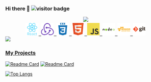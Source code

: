### Hi there 👋 ![visitor badge](https://visitor-badge.glitch.me/badge?page_id=vernfongchao.visitor-badge)

<div align='center'>
 <img src="https://img.shields.io/badge/LinkedIn-blue?style=for-the-badge&logo=linkedin&logoColor=white"><a href="https://www.linkedin.com/in/vern-chao-a2960a123/">
 </img>
</div>

 <div align='center'>
  <img src="https://github.com/devicons/devicon/blob/master/icons/react/react-original-wordmark.svg" title="React" alt="React" width="40" height="40"/>&nbsp;
  <img src="https://github.com/devicons/devicon/blob/master/icons/redux/redux-original.svg" title="Redux" alt="Redux " width="40" height="40"/>&nbsp;
  <img src="https://github.com/devicons/devicon/blob/master/icons/css3/css3-plain-wordmark.svg"  title="CSS3" alt="CSS" width="40" height="40"/>&nbsp;
  <img src="https://github.com/devicons/devicon/blob/master/icons/html5/html5-original.svg" title="HTML5" alt="HTML" width="40" height="40"/>&nbsp;
  <img src="https://github.com/devicons/devicon/blob/master/icons/javascript/javascript-original.svg" title="JavaScript" alt="JavaScript" width="40" height="40"/>&nbsp;
  <img src="https://github.com/devicons/devicon/blob/master/icons/nodejs/nodejs-original-wordmark.svg" title="NodeJS" alt="NodeJS" width="40" height="40"/>&nbsp;
  <img src="https://github.com/devicons/devicon/blob/master/icons/amazonwebservices/amazonwebservices-plain-wordmark.svg" title="AWS" alt="AWS" width="40" height="40"/>&nbsp;
  <img src="https://github.com/devicons/devicon/blob/master/icons/git/git-original-wordmark.svg" title="Git" **alt="Git" width="40" height="40"/>
</div>

<img height="180em" src="https://github-readme-stats.vercel.app/api?username=vernfongchao&show_icons=true&&count_private=true&include_all_commits=true&theme=algolia" />

### My Projects

 [![Readme Card](https://github-readme-stats.vercel.app/api/pin/?username=vernfongchao&repo=Stay-The-Night&theme=gotham)](https://github.com/vernfongchao/Stay-The-Night)
 [![Readme Card](https://github-readme-stats.vercel.app/api/pin/?username=vernfongchao&repo=MvDC&&count_private=true&include_all_commits=true&theme=gotham)](https://github.com/vernfongchao/MvDC)


[![Top Langs](https://github-readme-stats.vercel.app/api/top-langs/?username=vernfongchao&layout=compact&theme=vue-dark)](https://github.com/anuraghazra/github-readme-stats)


<!--   <img src="https://github.com/devicons/devicon/blob/master/icons/git/git-original-wordmark.svg" title="Git" **alt="Git" width="40" height="40"/> -->
  
  
<!--
**vernfongchao/vernfongchao** is a ✨ _special_ ✨ repository because its `README.md` (this file) appears on your GitHub profile.

Here are some ideas to get you started:

- 🔭 I’m currently working on ...
- 🌱 I’m currently learning ...
- 👯 I’m looking to collaborate on ...
- 🤔 I’m looking for help with ...
- 💬 Ask me about ...
- 📫 How to reach me: ...
- 😄 Pronouns: ...
- ⚡ Fun fact: ...
-->

